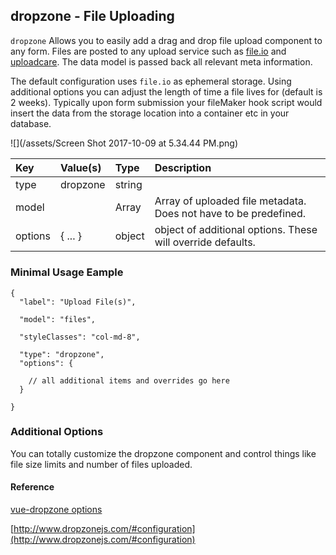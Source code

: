 ## dropzone - File Uploading 

`dropzone` Allows you to easily add a drag and drop file upload component to any form. Files are posted to any upload service such as [file.io](https://www.file.io/#one) and [uploadcare](https://uploadcare.com). The data model is passed back all relevant meta information.  

The default configuration uses `file.io` as ephemeral storage. Using additional options you can adjust the length of time a file lives for (default is 2 weeks). Typically upon form submission your fileMaker hook script would insert the data from the storage location into a container etc in your database.  

![](/assets/Screen Shot 2017-10-09 at 5.34.44 PM.png)

| Key | Value\(s\) | Type | Description |
| :--- | :--- | :--- | :--- |
| type | dropzone | string |  |
| model |   | Array | Array of uploaded file metadata. Does not have to be predefined. |
| options | { ... } | object | object of additional options. These will override defaults. |

##### 

### Minimal Usage Eample

```
{
  "label": "Upload File(s)",
  "model": "files",
  "styleClasses": "col-md-8",
  "type": "dropzone",
  "options": {	
    // all additional items and overrides go here
  } 
}
```

### Additional Options
You can totally customize the dropzone component and control things like file size limits and number of files uploaded.

  #### Reference
  [vue-dropzone options](https://github.com/rowanwins/vue-dropzone#props)
  
  [http://www.dropzonejs.com/#configuration](http://www.dropzonejs.com/#configuration)
  